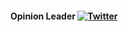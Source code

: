 #### Opinion Leader [![Twitter](https://img.shields.io/badge/-white?style=for-the-badge&logo=twitter&labelColor=)](https://www.twitter.com/arjunishi/)

```markdown

```

